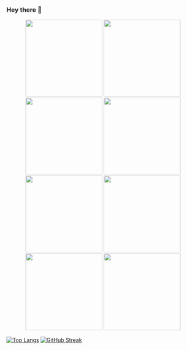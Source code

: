 ### Hey there 👋

<!--
**Ladya2003/Ladya2003** is a ✨ _special_ ✨ repository because its `README.md` (this file) appears on your GitHub profile.

Here are some ideas to get you started:

- 🔭 I’m currently working on ...
- 🌱 I’m currently learning ...
- 👯 I’m looking to collaborate on ...
- 🤔 I’m looking for help with ...
- 💬 Ask me about ...
- 📫 How to reach me: ...
- 😄 Pronouns: ...
- ⚡ Fun fact: ...
-->
<div id="header" align="center">
  <img src="https://media.giphy.com/media/5n067EUZwH8cvtRfGz/giphy.gif" width="200"/>
  <img src="https://media.giphy.com/media/5n067EUZwH8cvtRfGz/giphy.gif" width="200"/>
  <img src="https://media.giphy.com/media/5n067EUZwH8cvtRfGz/giphy.gif" width="200"/>
  <img src="https://media.giphy.com/media/5n067EUZwH8cvtRfGz/giphy.gif" width="200"/>
  <img src="https://media.giphy.com/media/5n067EUZwH8cvtRfGz/giphy.gif" width="200"/>
  <img src="https://media.giphy.com/media/5n067EUZwH8cvtRfGz/giphy.gif" width="200"/>
  <img src="https://media.giphy.com/media/5n067EUZwH8cvtRfGz/giphy.gif" width="200"/>
  <img src="https://media.giphy.com/media/5n067EUZwH8cvtRfGz/giphy.gif" width="200"/>
</div>

[![Top Langs](https://github-readme-stats.vercel.app/api/top-langs/?username=Ladya2003&theme=tokyonight)](https://github.com/anuraghazra/github-readme-stats)
[![GitHub Streak](https://github-readme-streak-stats.herokuapp.com?user=Ladya2003&theme=tokyonight_duo)](https://git.io/streak-stats)
